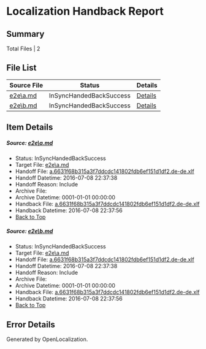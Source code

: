 # <a name='report-top'></a> Localization Handback Report

## Summary
 Total Files | 2

## File List
 Source File | Status | Details 
 ----------- | ------ | ------- 
 [e2e\a.md](https://github.com/OpenLocalizationTestOrg/oltest/blob/ae1b5a750ac57856750f6f661f940528a5a61e6f/e2e/a.md) | InSyncHandedBackSuccess | [Details](#6802142740db0e518bde8aab302797c4612c12fb1)
 [e2e\b.md](https://github.com/OpenLocalizationTestOrg/oltest/blob/ae1b5a750ac57856750f6f661f940528a5a61e6f/e2e/b.md) | InSyncHandedBackSuccess | [Details](#6802142740db0e518bde8aab302797c4612c12fb2)

## Item Details
##### <a name='6802142740db0e518bde8aab302797c4612c12fb1'></a> Source: [e2e\a.md](https://github.com/OpenLocalizationTestOrg/oltest/blob/ae1b5a750ac57856750f6f661f940528a5a61e6f/e2e/a.md)
* Status: InSyncHandedBackSuccess
* Target File: [e2e\a.md](https://github.com/OpenLocalizationTestOrg/oltest-dede-fly/blob/ea1f1433189531a6301c37b1adfc948f6a7d0cfe/e2e/a.md)
* Handoff File: [a.6631f68b315a3f7ddcdc141802fdb6ef151d1df2.de-de.xlf](https://github.com/OpenLocalizationTestOrg/olhandoff-e2e/blob/618aaea1cf4c1f95827955e81281cc6fb75898e6/ol-handoff/OpenLocalizationTestOrg/oltest-dede-fly/ci/ht/a.6631f68b315a3f7ddcdc141802fdb6ef151d1df2.de-de.xlf)
* Handoff Datetime: 2016-07-08 22:37:38
* Handoff Reason: Include
* Archive File: 
* Archive Datetime: 0001-01-01 00:00:00
* Handback File: [a.6631f68b315a3f7ddcdc141802fdb6ef151d1df2.de-de.xlf](https://github.com/OpenLocalizationTestOrg/olhandback-e2e/blob/cbec99f371bb1aadb4189115d2096380f1a16813/ol-handback/OpenLocalizationTestOrg/oltest-dede-fly/ci/ht/a.6631f68b315a3f7ddcdc141802fdb6ef151d1df2.de-de.xlf)
* Handback Datetime: 2016-07-08 22:37:56
* [Back to Top](#report-top)

##### <a name='6802142740db0e518bde8aab302797c4612c12fb2'></a> Source: [e2e\b.md](https://github.com/OpenLocalizationTestOrg/oltest/blob/ae1b5a750ac57856750f6f661f940528a5a61e6f/e2e/b.md)
* Status: InSyncHandedBackSuccess
* Target File: [e2e\a.md](https://github.com/OpenLocalizationTestOrg/oltest-dede-fly/blob/ea1f1433189531a6301c37b1adfc948f6a7d0cfe/e2e/a.md)
* Handoff File: [a.6631f68b315a3f7ddcdc141802fdb6ef151d1df2.de-de.xlf](https://github.com/OpenLocalizationTestOrg/olhandoff-e2e/blob/618aaea1cf4c1f95827955e81281cc6fb75898e6/ol-handoff/OpenLocalizationTestOrg/oltest-dede-fly/ci/ht/a.6631f68b315a3f7ddcdc141802fdb6ef151d1df2.de-de.xlf)
* Handoff Datetime: 2016-07-08 22:37:38
* Handoff Reason: Include
* Archive File: 
* Archive Datetime: 0001-01-01 00:00:00
* Handback File: [a.6631f68b315a3f7ddcdc141802fdb6ef151d1df2.de-de.xlf](https://github.com/OpenLocalizationTestOrg/olhandback-e2e/blob/cbec99f371bb1aadb4189115d2096380f1a16813/ol-handback/OpenLocalizationTestOrg/oltest-dede-fly/ci/ht/a.6631f68b315a3f7ddcdc141802fdb6ef151d1df2.de-de.xlf)
* Handback Datetime: 2016-07-08 22:37:56
* [Back to Top](#report-top)


## Error Details

Generated by OpenLocalization.
